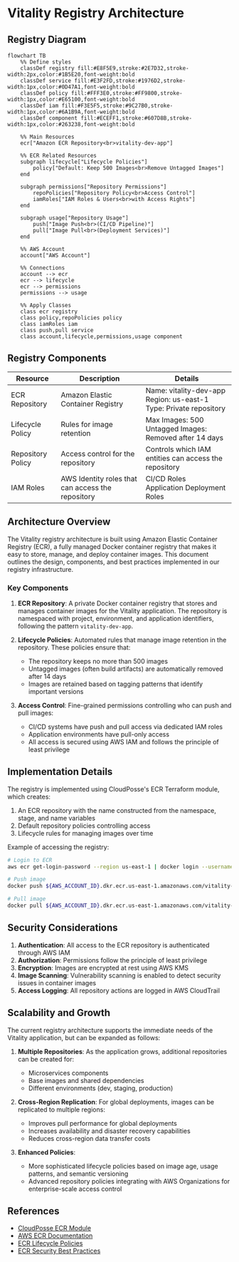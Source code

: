 # Vitality Registry Architecture

## Registry Diagram

```mermaid
flowchart TB
    %% Define styles
    classDef registry fill:#E8F5E9,stroke:#2E7D32,stroke-width:2px,color:#1B5E20,font-weight:bold
    classDef service fill:#E3F2FD,stroke:#1976D2,stroke-width:1px,color:#0D47A1,font-weight:bold
    classDef policy fill:#FFF3E0,stroke:#FF9800,stroke-width:1px,color:#E65100,font-weight:bold
    classDef iam fill:#F3E5F5,stroke:#9C27B0,stroke-width:1px,color:#6A1B9A,font-weight:bold
    classDef component fill:#ECEFF1,stroke:#607D8B,stroke-width:1px,color:#263238,font-weight:bold

    %% Main Resources
    ecr["Amazon ECR Repository<br>vitality-dev-app"]

    %% ECR Related Resources
    subgraph lifecycle["Lifecycle Policies"]
        policy["Default: Keep 500 Images<br>Remove Untagged Images"]
    end

    subgraph permissions["Repository Permissions"]
        repoPolicies["Repository Policy<br>Access Control"]
        iamRoles["IAM Roles & Users<br>with Access Rights"]
    end

    subgraph usage["Repository Usage"]
        push["Image Push<br>(CI/CD Pipeline)"]
        pull["Image Pull<br>(Deployment Services)"]
    end

    %% AWS Account
    account["AWS Account"]

    %% Connections
    account --> ecr
    ecr --> lifecycle
    ecr --> permissions
    permissions --> usage
    
    %% Apply Classes
    class ecr registry
    class policy,repoPolicies policy
    class iamRoles iam
    class push,pull service
    class account,lifecycle,permissions,usage component
```

## Registry Components

| Resource | Description | Details |
|----------|-------------|---------|
| ECR Repository | Amazon Elastic Container Registry | Name: vitality-dev-app<br>Region: us-east-1<br>Type: Private repository |
| Lifecycle Policy | Rules for image retention | Max Images: 500<br>Untagged Images: Removed after 14 days |
| Repository Policy | Access control for the repository | Controls which IAM entities can access the repository |
| IAM Roles | AWS Identity roles that can access the repository | CI/CD Roles<br>Application Deployment Roles |

## Architecture Overview

The Vitality registry architecture is built using Amazon Elastic Container Registry (ECR), a fully managed Docker container registry that makes it easy to store, manage, and deploy container images. This document outlines the design, components, and best practices implemented in our registry infrastructure.

### Key Components

1. **ECR Repository**: A private Docker container registry that stores and manages container images for the Vitality application. The repository is namespaced with project, environment, and application identifiers, following the pattern `vitality-dev-app`.

2. **Lifecycle Policies**: Automated rules that manage image retention in the repository. These policies ensure that:
   - The repository keeps no more than 500 images
   - Untagged images (often build artifacts) are automatically removed after 14 days
   - Images are retained based on tagging patterns that identify important versions

3. **Access Control**: Fine-grained permissions controlling who can push and pull images:
   - CI/CD systems have push and pull access via dedicated IAM roles
   - Application environments have pull-only access
   - All access is secured using AWS IAM and follows the principle of least privilege

## Implementation Details

The registry is implemented using CloudPosse's ECR Terraform module, which creates:

1. An ECR repository with the name constructed from the namespace, stage, and name variables
2. Default repository policies controlling access
3. Lifecycle rules for managing images over time

Example of accessing the registry:

```bash
# Login to ECR
aws ecr get-login-password --region us-east-1 | docker login --username AWS --password-stdin ${AWS_ACCOUNT_ID}.dkr.ecr.us-east-1.amazonaws.com

# Push image
docker push ${AWS_ACCOUNT_ID}.dkr.ecr.us-east-1.amazonaws.com/vitality-dev-app:latest

# Pull image
docker pull ${AWS_ACCOUNT_ID}.dkr.ecr.us-east-1.amazonaws.com/vitality-dev-app:latest
```

## Security Considerations

1. **Authentication**: All access to the ECR repository is authenticated through AWS IAM
2. **Authorization**: Permissions follow the principle of least privilege
3. **Encryption**: Images are encrypted at rest using AWS KMS
4. **Image Scanning**: Vulnerability scanning is enabled to detect security issues in container images
5. **Access Logging**: All repository actions are logged in AWS CloudTrail

## Scalability and Growth

The current registry architecture supports the immediate needs of the Vitality application, but can be expanded as follows:

1. **Multiple Repositories**: As the application grows, additional repositories can be created for:
   - Microservices components
   - Base images and shared dependencies
   - Different environments (dev, staging, production)

2. **Cross-Region Replication**: For global deployments, images can be replicated to multiple regions:
   - Improves pull performance for global deployments
   - Increases availability and disaster recovery capabilities
   - Reduces cross-region data transfer costs

3. **Enhanced Policies**:
   - More sophisticated lifecycle policies based on image age, usage patterns, and semantic versioning
   - Advanced repository policies integrating with AWS Organizations for enterprise-scale access control

## References

- [CloudPosse ECR Module](https://github.com/cloudposse/terraform-aws-ecr)
- [AWS ECR Documentation](https://docs.aws.amazon.com/ecr/)
- [ECR Lifecycle Policies](https://docs.aws.amazon.com/AmazonECR/latest/userguide/lifecycle_policy.html)
- [ECR Security Best Practices](https://docs.aws.amazon.com/AmazonECR/latest/userguide/security-best-practices.html) 